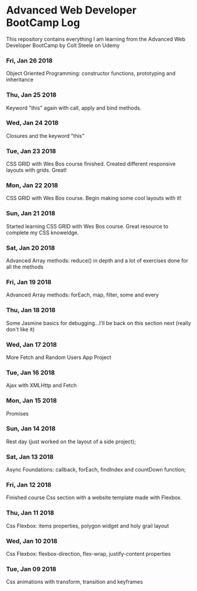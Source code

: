 # Advanced Web Developer BootCamp Log
This repository contains everything I am learning from the Advanced Web Developer BootCamp by Colt Steele on Udemy

### Fri, Jan 26 2018
Object Oriented Programming: constructor functions, prototyping and inheritance
### Thu, Jan 25 2018
Keyword "this" again with call, apply and bind methods.
### Wed, Jan 24 2018
Closures and the keyword "this"
### Tue, Jan 23 2018
CSS GRID with Wes Bos course finished. Created different responsive layouts with grids. Great!
### Mon, Jan 22 2018
CSS GRID with Wes Bos course. Begin making some cool layouts with it!
### Sun, Jan 21 2018
Started learning CSS GRID with Wes Bos course. Great resource to complete my CSS knoweldge.
### Sat, Jan 20 2018
Advanced Array methods: reduce() in depth and a lot of exercises done for all the methods
### Fri, Jan 19 2018
Advanced Array methods: forEach, map, filter, some and every
### Thu, Jan 18 2018
Some Jasmine basics for debugging...I'll be back on this section next (really don't like it)
### Wed, Jan 17 2018
More Fetch and Random Users App Project
### Tue, Jan 16 2018
Ajax with XMLHttp and Fetch
### Mon, Jan 15 2018
Promises
### Sun, Jan 14 2018
Rest day (just worked on the layout of a side project);
### Sat, Jan 13 2018
Async Foundations: callback, forEach, findIndex and countDown function;
### Fri, Jan 12 2018
Finished course Css section with a website template made with Flexbox.
### Thu, Jan 11 2018
Css Flexbox: items properties, polygon widget and holy grail layout
### Wed, Jan 10 2018
Css Flexbox: flexbox-direction, flex-wrap, justify-content properties
### Tue, Jan 09 2018
Css animations with transform, transition and keyframes
